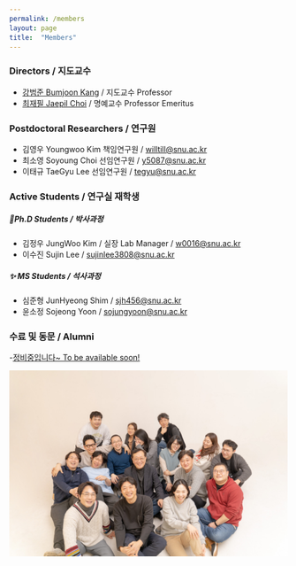```yaml
---
permalink: /members
layout: page
title:  "Members"
---
```


### Directors / 지도교수

- [강범준 Bumjoon Kang](/professor) / 지도교수 Professor
- [최재필 Jaepil Choi](/professor0) / 명예교수 Professor Emeritus

### Postdoctoral Researchers / 연구원
- 김영우 Youngwoo Kim 책임연구원 / <span class="email">willtill@snu.ac.kr</span>
- 최소영 Soyoung Choi 선임연구원 / <span class="email">y5087@snu.ac.kr</span>
- 이태규 TaeGyu Lee 선임연구원 / <span class="email">tegyu@snu.ac.kr</span>

### Active Students / 연구실 재학생

##### 🌟Ph.D Students / 박사과정
- 김정우 JungWoo Kim / 실장 Lab Manager / <span class="email">w0016@snu.ac.kr</span>
- 이수진 Sujin Lee / <span class="email">sujinlee3808@snu.ac.kr</span>

##### ✨ MS Students / 석사과정
- 심준형 JunHyeong Shim / <span class="email">sjh456@snu.ac.kr</span>
- 윤소정 Sojeong Yoon / <span class="email">sojungyoon@snu.ac.kr</span>
  
### 수료 및 동문 / Alumni

-[정비중입니다~ To be available soon!](https://laus.snu.ac.kr/wordpress/people)

![x](img_2023_gunsan.jpg)
